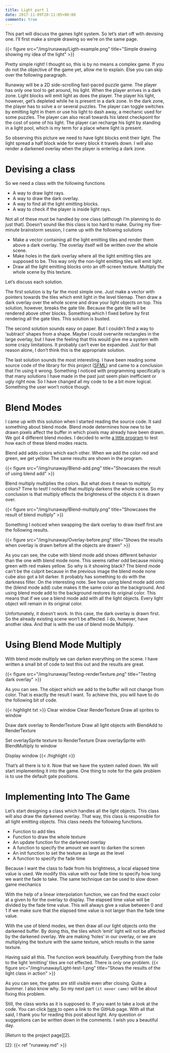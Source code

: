 ```yaml
---
title: Light part 1
date: 2017-11-09T20:11:05+00:00
comments: true
---
```

This part will discuss the games light system. So let&#8217;s start off with devising one. I&#8217;ll first make a simple drawing so we&#8217;re on the same page.

{{< figure src="/img/runaway/Ligth-example.png" title="Simple drawing showing my idea of the light" >}}

Pretty simple right! I thought so, this is by no means a complex game. If you do not the objective of the game yet, allow me to explain. Else you can skip over the following paragraph.

Runaway will be a 2D side-scrolling fast-paced puzzle game. The player has only one tool to get around, his light. When the player arrives in a dark zone. Light blocks will emit light as does the player. The player his light, however, get&#8217;s depleted while he is present in a dark zone. In the dark zone, the player has to solve a or several puzzles. The player can toggle switches by emitting light in them or use his light to dash away, a mechanic used for some puzzles. The player can also recall towards his latest checkpoint for the cost of some of his light. The player can recharge his light by standing in a light pool, which is my term for a place where light is present.

So observing this picture we need to have light blocks emit their light. The light spread a half block wide for every block it travels down. I will also render a darkened overlay when the player is entering a dark zone.

# Devising a class

So we need a class with the following functions

  * A way to draw light rays.
  * A way to draw the dark overlay.
  * A way to find all the light emitting blocks.
  * A way to check if the player is inside light rays.

Not all of these must be handled by one class (although I&#8217;m planning to do just that). Doesn&#8217;t sound like this class is too hard to make. During my five-minute brainstorm session, I came up with the following solutions

  * Make a vector containing all the light emitting tiles and render them above a dark overlay. The overlay itself will be written over the whole scene.
  * Make holes in the dark overlay where all the light emitting tiles are supposed to be. This way only the non-light emitting tiles will emit light.
  * Draw all the light emitting blocks onto an off-screen texture. Multiply the whole scene by this texture.

Let&#8217;s discuss each solution.

The first solution is by far the most simple one. Just make a vector with pointers towards the tiles which emit light in the level tilemap. Then draw a dark overlay over the whole scene and draw your light objects on top. This solution, however, breaks the gate tile. Because the gate tile will be rendered above other blocks. Something which I fixed before by first rendering all the gate tiles. This solution is busted.

The second solution sounds easy on paper. But I couldn&#8217;t find a way to &#8216;subtract&#8217; shapes from a shape. Maybe I could overwrite rectangles in the large overlay, but I have the feeling that this would give me a system with some crazy limitations. It probably can&#8217;t ever be expanded. Just for that reason alone, I don&#8217;t think this is the appropriate solution.

The last solution sounds the most interesting. I have been reading some source code of the library for this project (<a href="https://www.sfml-dev.org/index.php" rel="noopener">SFML</a>) and came to a conclusion that I&#8217;m using it wrong. Something I noticed with programming specifically is that many solutions I have made in the past just seem plain inefficient or ugly right now. So I have changed all my code to be a bit more logical. Something the user won&#8217;t notice though.

# Blend Modes

I came up with this solution when I started reading the source code. It said something about blend mode. Blend mode determines how new to be drawn pixels affect the buffer in which pixels may already have been drawn. We got 4 different blend modes. I decided to write <a href="https://github.com/antjowie/Blend-test" rel="noopener">a little program</a> to test how each of these blend modes reacts.

Blend add adds colors which each other. When we add the color red and green, we get yellow. The same results are shown in the program.

{{< figure src="/img/runaway/Blend-add.png" title="Showcases the result of using blend add" >}} 

Blend multiply multiplies the colors. But what does it mean to multiply colors? Time to test! I noticed that multiply darkens the whole scene. So my conclusion is that multiply effects the brightness of the objects it is drawn over.

{{< figure src="/img/runaway/Blend-multiply.png" title="Showcases the result of blend multiply" >}} 

Something I noticed when swapping the dark overlay to draw itself first are the following results.

{{< figure src="/img/runaway/Overlay-before.png" title="Shows the results when overlay is drawn before all the objects are drawn" >}}

As you can see, the cube with blend mode add shows different behavior than the one with blend mode none. This seems rather odd because mixing green with red makes yellow. So why is it showing black? The blend mode can&#8217;t be the culprit because in the previous image the blend mode none cube also got a bit darker. It probably has something to do with the darkness filter. On the interesting note. See how using blend mode add onto the (blend mode add) cube makes it the same color as the background. And using blend mode add to the background restores its original color. This means that if we use a blend mode add with all the light objects. Every light object will remain in its original color.

Unfortunately, it doesn&#8217;t work. In this case, the dark overlay is drawn first. So the already existing scene won&#8217;t be affected. I do, however, have another idea. And that is with the use of blend mode Multiply.

# Using Blend Mode Multiply

With blend mode multiply we can darken everything on the scene. I have written a small bit of code to test this out and the results are great.

{{< figure src="/img/runaway/Testing-renderTexture.png" title="Testing dark overlay" >}} 

As you can see. The object which we add to the buffer will not change from color. That is exactly the result I want. To achieve this, you will have to do the following bit of code.

{{< highlight txt >}}
Clear window
Clear RenderTexture
Draw all sprites to window

Draw dark overlay to RenderTexture
Draw all light objects with BlendAdd to RenderTexture

Set overlaySprite texture to RenderTexture
Draw overlaySprite with BlendMultiply to window

Display window
{{< /highlight >}}

That&#8217;s all there is to it. Now that we have the system nailed down. We will start implementing it into the game. One thing to note for the gate problem is to use the default gate positions.

# Implementing Into The Game

Let&#8217;s start designing a class which handles all the light objects. This class will also draw the darkened overlay. That way, this class is responsible for all light emitting objects. This class needs the following functions.

  * Function to add tiles
  * Function to draw the whole texture
  * An update function for the darkened overlay
  * A function to specify the amount we want to darken the screen
  * An init function to set the texture as large as the level
  * A function to specify the fade time

Because I want the class to fade from his brightness, a local elapsed time value is used. We modify this value with our fade time to specify how long we want the fade to take. The same technique can be used to slow down game mechanics

With the help of a linear interpolation function, we can find the exact color at a given to for the overlay to display. The elapsed time value will be divided by the fade time value. This will always give a value between 0 and 1 if we make sure that the elapsed time value is not larger than the fade time value.

With the use of blend modes, we then draw all our light objects onto the darkened buffer. By doing this, the tiles which &#8217;emit&#8217; light will not be affected by the darkened overlay. We are making &#8216;holes&#8217; in our overlay, or we are multiplying the texture with the same texture, which results in the same texture.

Having said all this. The function work beautifully. Everything from the fade to the light &#8217;emitting&#8217; tiles are not effected. There is only one problem.
{{< figure src="/img/runaway/Light-test-1.png" title="Shows the results of the light class in action" >}} 

As you can see, the gates are still visible even after closing. Quite a bummer. I also know why. So my next part `(it never came)` will be about fixing this problem.

Still, the class works as it is supposed to. If you want to take a look at the code. You can click <a href="https://github.com/antjowie/Runaway/blob/master/Runaway/source/Light.cpp" rel="noopener">here </a>to open a link to the GitHub page. With all that said, I thank you for reading this post about light. Any question or suggestions can be written down in the comments. I wish you a beautiful day.

[Return to the project page][2].

 [2]: {{< ref "runaway.md" >}}